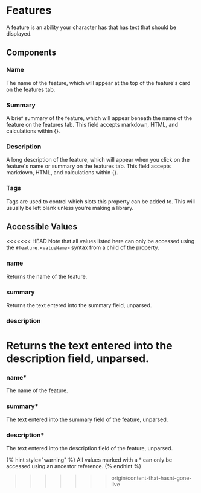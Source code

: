 # Features

A feature is an ability your character has that has text that should be displayed.

## Components

### Name

The name of the feature, which will appear at the top of the feature's card on the features tab.

### Summary

A brief summary of the feature, which will appear beneath the name of the feature on the features tab. This field accepts markdown, HTML, and calculations within {}.

### Description

A long description of the feature, which will appear when you click on the feature's name or summary on the features tab. This field accepts markdown, HTML, and calculations within {}.

### Tags

Tags are used to control which slots this property can be added to. This will usually be left blank unless you're making a library.

## Accessible Values

<<<<<<< HEAD
Note that all values listed here can only be accessed using the `#feature.<valueName>` syntax from a child of the property.

### name

Returns the name of the feature.

### summary

Returns the text entered into the summary field, unparsed.

### description

Returns the text entered into the description field, unparsed.
=======
### name\*

The name of the feature.

### summary\*

The text entered into the summary field of the feature, unparsed.

### description\*

The text entered into the description field of the feature, unparsed.

{% hint style="warning" %}
All values marked with a \* can only be accessed using an ancestor reference.
{% endhint %}

>>>>>>> origin/content-that-hasnt-gone-live

